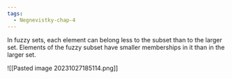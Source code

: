 ```yaml
---
tags:
  - Negnevistky-chap-4
---
```

In fuzzy sets,  each element can belong less to the subset than to the larger set. Elements of the fuzzy subset have smaller memberships in it than in the larger set.

![[Pasted image 20231027185114.png]]
